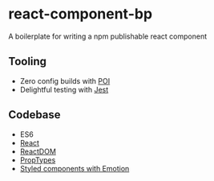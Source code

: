 # react-component-bp
A boilerplate for writing a npm publishable react component

## Tooling

- Zero config builds with [POI](https://poi.js.org/)
- Delightful testing with [Jest](https://facebook.github.io/jest/)

## Codebase

- ES6
- [React](https://reactjs.org/)
- [ReactDOM](https://reactjs.org/docs/react-dom.html)
- [PropTypes](https://github.com/facebook/prop-types)
- [Styled components with Emotion](https://emotion.sh)
